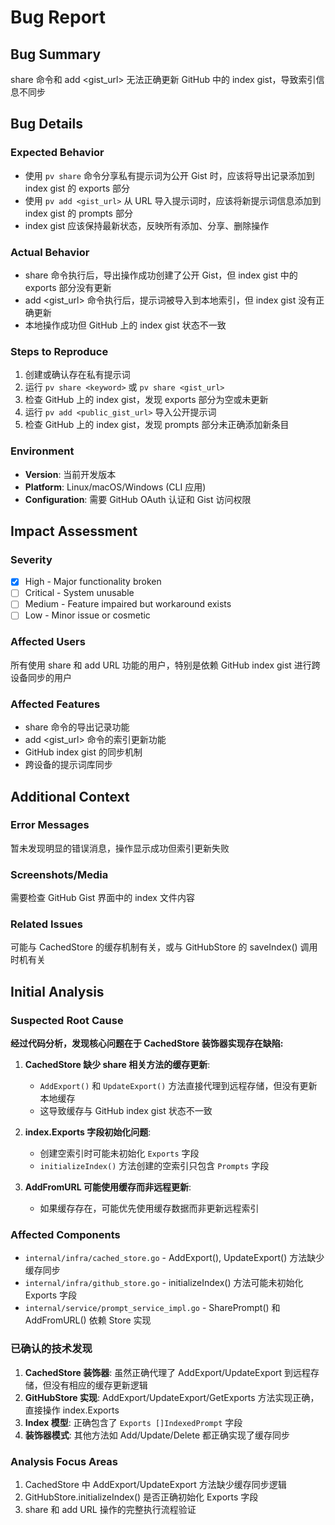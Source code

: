 # Bug Report

## Bug Summary
share 命令和 add <gist_url> 无法正确更新 GitHub 中的 index gist，导致索引信息不同步

## Bug Details

### Expected Behavior
- 使用 `pv share` 命令分享私有提示词为公开 Gist 时，应该将导出记录添加到 index gist 的 exports 部分
- 使用 `pv add <gist_url>` 从 URL 导入提示词时，应该将新提示词信息添加到 index gist 的 prompts 部分
- index gist 应该保持最新状态，反映所有添加、分享、删除操作

### Actual Behavior  
- share 命令执行后，导出操作成功创建了公开 Gist，但 index gist 中的 exports 部分没有更新
- add <gist_url> 命令执行后，提示词被导入到本地索引，但 index gist 没有正确更新
- 本地操作成功但 GitHub 上的 index gist 状态不一致

### Steps to Reproduce
1. 创建或确认存在私有提示词
2. 运行 `pv share <keyword>` 或 `pv share <gist_url>` 
3. 检查 GitHub 上的 index gist，发现 exports 部分为空或未更新
4. 运行 `pv add <public_gist_url>` 导入公开提示词
5. 检查 GitHub 上的 index gist，发现 prompts 部分未正确添加新条目

### Environment
- **Version**: 当前开发版本
- **Platform**: Linux/macOS/Windows (CLI 应用)
- **Configuration**: 需要 GitHub OAuth 认证和 Gist 访问权限

## Impact Assessment

### Severity
- [x] High - Major functionality broken
- [ ] Critical - System unusable
- [ ] Medium - Feature impaired but workaround exists
- [ ] Low - Minor issue or cosmetic

### Affected Users
所有使用 share 和 add URL 功能的用户，特别是依赖 GitHub index gist 进行跨设备同步的用户

### Affected Features
- share 命令的导出记录功能
- add <gist_url> 命令的索引更新功能
- GitHub index gist 的同步机制
- 跨设备的提示词库同步

## Additional Context

### Error Messages
暂未发现明显的错误消息，操作显示成功但索引更新失败

### Screenshots/Media
需要检查 GitHub Gist 界面中的 index 文件内容

### Related Issues
可能与 CachedStore 的缓存机制有关，或与 GitHubStore 的 saveIndex() 调用时机有关

## Initial Analysis

### Suspected Root Cause
**经过代码分析，发现核心问题在于 CachedStore 装饰器实现存在缺陷:**

1. **CachedStore 缺少 share 相关方法的缓存更新**: 
   - `AddExport()` 和 `UpdateExport()` 方法直接代理到远程存储，但没有更新本地缓存
   - 这导致缓存与 GitHub index gist 状态不一致

2. **index.Exports 字段初始化问题**:
   - 创建空索引时可能未初始化 `Exports` 字段
   - `initializeIndex()` 方法创建的空索引只包含 `Prompts` 字段

3. **AddFromURL 可能使用缓存而非远程更新**:
   - 如果缓存存在，可能优先使用缓存数据而非更新远程索引

### Affected Components
- `internal/infra/cached_store.go` - AddExport(), UpdateExport() 方法缺少缓存同步
- `internal/infra/github_store.go` - initializeIndex() 方法可能未初始化 Exports 字段
- `internal/service/prompt_service_impl.go` - SharePrompt() 和 AddFromURL() 依赖 Store 实现

### 已确认的技术发现
1. **CachedStore 装饰器**: 虽然正确代理了 AddExport/UpdateExport 到远程存储，但没有相应的缓存更新逻辑
2. **GitHubStore 实现**: AddExport/UpdateExport/GetExports 方法实现正确，直接操作 index.Exports
3. **Index 模型**: 正确包含了 `Exports []IndexedPrompt` 字段
4. **装饰器模式**: 其他方法如 Add/Update/Delete 都正确实现了缓存同步

### Analysis Focus Areas
1. CachedStore 中 AddExport/UpdateExport 方法缺少缓存同步逻辑
2. GitHubStore.initializeIndex() 是否正确初始化 Exports 字段
3. share 和 add URL 操作的完整执行流程验证